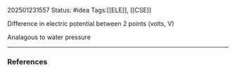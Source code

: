 202501231557
Status: #idea
Tags:[[ELE]], [[CSE]]

Difference in electric potential between 2 points (volts, V)

Analagous to water pressure

---
### References